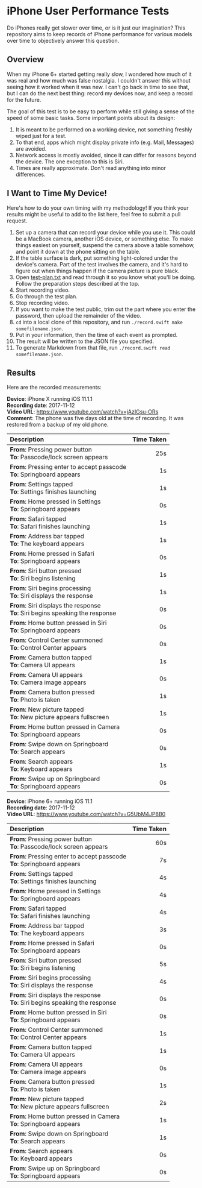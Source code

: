 # iPhone User Performance Tests

Do iPhones really get slower over time, or is it just our imagination? This repository aims to keep records of iPhone performance for various models over time to objectively answer this question.


## Overview

When my iPhone 6+ started getting really slow, I wondered how much of it was real and how much was false nostalgia. I couldn't answer this without seeing how it worked when it was new. I can't go back in time to see that, but I can do the next best thing: record my devices now, and keep a record for the future.

The goal of this test is to be easy to perform while still giving a sense of the speed of some basic tasks. Some important points about its design:

1. It is meant to be performed on a working device, not something freshly wiped just for a test.
2. To that end, apps which might display private info (e.g. Mail, Messages) are avoided.
3. Network access is mostly avoided, since it can differ for reasons beyond the device. The one exception to this is Siri.
4. Times are really approximate. Don't read anything into minor differences.


## I Want to Time My Device!

Here's how to do your own timing with my methodology! If you think your results might be useful to add to the list here, feel free to submit a pull request.

1. Set up a camera that can record your device while you use it. This could be a MacBook camera, another iOS device, or something else. To make things easiest on yourself, suspend the camera above a table somehow, and point it down at the phone sitting on the table.
2. If the table surface is dark, put something light-colored under the device's camera. Part of the test involves the camera, and it's hard to figure out when things happen if the camera picture is pure black.
3. Open [test-plan.txt](test-plan.txt) and read through it so you know what you'll be doing. Follow the preparation steps described at the top.
4. Start recording video.
5. Go through the test plan.
6. Stop recording video.
7. If you want to make the test public, trim out the part where you enter the password, then upload the remainder of the video.
8. `cd` into a local clone of this repository, and run `./record.swift make somefilename.json`.
9. Put in your information, then the time of each event as prompted.
10. The result will be written to the JSON file you specified.
11. To generate Markdown from that file, run `./record.swift read somefilename.json`.


## Results

Here are the recorded measurements:

**Device**: iPhone X running iOS 11.1.1  
**Recording date**: 2017-11-12  
**Video URL**: https://www.youtube.com/watch?v=jAzIGsu-ORs  
**Comment**: The phone was five days old at the time of recording. It was restored from a backup of my old phone.  

| Description | Time Taken |
| :-- | --: |
| **From**: Pressing power button<br/>**To**: Passcode/lock screen appears | 25s |
| **From**: Pressing enter to accept passcode<br/>**To**: Springboard appears | 1s |
| **From**: Settings tapped<br/>**To**: Settings finishes launching | 1s |
| **From**: Home pressed in Settings<br/>**To**: Springboard appears | 0s |
| **From**: Safari tapped<br/>**To**: Safari finishes launching | 1s |
| **From**: Address bar tapped<br/>**To**: The keyboard appears | 1s |
| **From**: Home pressed in Safari<br/>**To**: Springboard appears | 0s |
| **From**: Siri button pressed<br/>**To**: Siri begins listening | 1s |
| **From**: Siri begins processing<br/>**To**: Siri displays the response | 1s |
| **From**: Siri displays the response<br/>**To**: Siri begins speaking the response | 0s |
| **From**: Home button pressed in Siri<br/>**To**: Springboard appears | 0s |
| **From**: Control Center summoned<br/>**To**: Control Center appears | 0s |
| **From**: Camera button tapped<br/>**To**: Camera UI appears | 1s |
| **From**: Camera UI appears<br/>**To**: Camera image appears | 0s |
| **From**: Camera button pressed<br/>**To**: Photo is taken | 1s |
| **From**: New picture tapped<br/>**To**: New picture appears fullscreen | 1s |
| **From**: Home button pressed in Camera<br/>**To**: Springboard appears | 0s |
| **From**: Swipe down on Springboard<br/>**To**: Search appears | 0s |
| **From**: Search appears<br/>**To**: Keyboard appears | 1s |
| **From**: Swipe up on Springboard<br/>**To**: Springboard appears | 0s |

**Device**: iPhone 6+ running iOS 11.1  
**Recording date**: 2017-11-12  
**Video URL**: https://www.youtube.com/watch?v=G5UbM4JP8B0  

| Description | Time Taken |
| :-- | --: |
| **From**: Pressing power button<br/>**To**: Passcode/lock screen appears | 60s |
| **From**: Pressing enter to accept passcode<br/>**To**: Springboard appears | 7s |
| **From**: Settings tapped<br/>**To**: Settings finishes launching | 4s |
| **From**: Home pressed in Settings<br/>**To**: Springboard appears | 4s |
| **From**: Safari tapped<br/>**To**: Safari finishes launching | 4s |
| **From**: Address bar tapped<br/>**To**: The keyboard appears | 3s |
| **From**: Home pressed in Safari<br/>**To**: Springboard appears | 0s |
| **From**: Siri button pressed<br/>**To**: Siri begins listening | 5s |
| **From**: Siri begins processing<br/>**To**: Siri displays the response | 4s |
| **From**: Siri displays the response<br/>**To**: Siri begins speaking the response | 0s |
| **From**: Home button pressed in Siri<br/>**To**: Springboard appears | 0s |
| **From**: Control Center summoned<br/>**To**: Control Center appears | 1s |
| **From**: Camera button tapped<br/>**To**: Camera UI appears | 1s |
| **From**: Camera UI appears<br/>**To**: Camera image appears | 0s |
| **From**: Camera button pressed<br/>**To**: Photo is taken | 1s |
| **From**: New picture tapped<br/>**To**: New picture appears fullscreen | 2s |
| **From**: Home button pressed in Camera<br/>**To**: Springboard appears | 1s |
| **From**: Swipe down on Springboard<br/>**To**: Search appears | 1s |
| **From**: Search appears<br/>**To**: Keyboard appears | 0s |
| **From**: Swipe up on Springboard<br/>**To**: Springboard appears | 0s |

